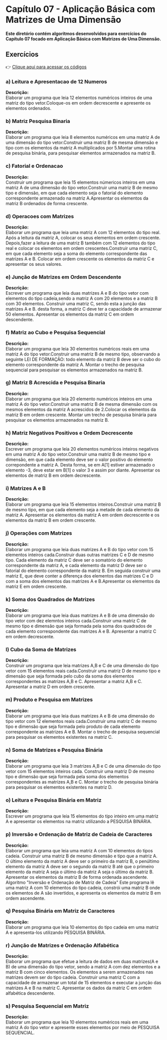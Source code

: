 <h1>Capítulo 07 - Aplicação Básica com Matrizes de Uma Dimensão</h1>
<strong>Este diretório contém algoritmos desenvolvidos para exercícios do Capítulo 07  focado em Aplicação Básica com Matrizes de Uma Dimensão.</strong>

<h2>Exercícios</h2>

👉 [Clique aqui para acessar os códigos](https://github.com/JulioCesarSantosdv/Logica-com-Algoritimos/tree/main/Cap%C3%ADtulo%2007%20-%20Aplica%C3%A7%C3%A3o%20B%C3%A1sica%20com%20Matrizes%20de%20Uma%20Dimens%C3%A3o)

<h3>a) Leitura e Apresentacao de 12 Numeros</h3>
<strong>Descrição:</strong><br>
Elaborar um programa que leia 12 elementos numéricos inteiros de uma matriz do tipo vetor.Coloque-os em ordem decrescente e apresente os elementos ordenados.<br>

<h3>b) Matriz Pesquisa Binaria</h3>
<strong>Descrição:</strong><br>
Elaborar um programa que leia 8 elementos numéricos em uma matriz A de uma dimensão do tipo vetor.Construir uma matriz B de mesma dimensão e tipo com os elementos da matriz A multiplicados por 5.Montar uma rotina de pesquisa binária, para pesquisar elementos armazenados na matriz B.<br>


<h3>c) Fatorial e Ordenacao</h3>
<strong>Descrição:</strong><br>
Construir um programa que leia 15 elementos númericos inteiros em uma matriz A de uma dimensão do tipo vetor.Construir uma matriz B de mesmo tipo e dimensão, em que cada elemento seja o fatorial do elemento correspondente armazenado na matriz A.Apresentar os elementos da matriz B ordenados de forma crescente.<br>

<h3>d) Operacoes com Matrizes</h3>
<strong>Descrição:</strong><br>
Elaborar um programa que leia uma matriz A com 12 elementos do tipo real. Após a leitura da matriz A, colocar os seus elementos em ordem crescente. Depois,fazer a leitura de uma matriz B também com 12 elementos do tipo real e colocar os elementos em ordem crescentes.Construir uma matriz C, em que cada elemento seja a soma do elemento correspondente das matrizes A e B.
Colocar em ordem crescente os elementos da matriz C e apresentar os seus valores.<br>

<h3>e) Junção de Matrizes em Ordem Descendente</h3>
<strong>Descrição:</strong><br>
Escrever um programa que leia duas matrizes A e B do tipo vetor com elementos do tipo cadeia,sendo a matriz A com 20 elementos e a matriz B com 30 elementos. Construir uma matriz C, sendo esta a junção das matrizes A e B. desta forma, a matriz C deve ter a capacidade de armazenar 50 elementos. Apresentar os elementos da matriz C em ordem descendente.<br>


<h3>f) Matriz ao Cubo e Pesquisa Sequencial</h3>
<strong>Descrição:</strong><br>
Elaborar um programa que leia 30 elementos numéricos reais em uma matriz A do tipo vetor.Construir uma matriz B de mesmo tipo, observando a seguinte LEI DE FORMAÇÃO: todo elemento da matriz B deve ser o cubo do elemento correspondente da matriz A. Montar o trecho de pesquisa sequencial para pesquisar os elementos armazenados na matriz B.<br>

<h3>g) Matriz B Acrescida e Pesquisa Binaria</h3>
<strong>Descrição:</strong><br>
Elaborar um programa que leia 20 elemento numéricos inteiros em uma matriz A do tipo vetor.Construir uma matriz B de mesma dimensão com os mesmos elementos da matriz A acrescidos de 2.Colocar os elementos da matriz B em ordem crescente. Montar um trecho de pesquisa binária para pesquisar os elementos armazenados na matriz B.<br>

<h3>h) Matriz Negativos Positivos e Ordem Decrescente</h3>
<strong>Descrição:</strong><br>
Escrever um programa que leia 20 elementos numéricos inteiros negativos em uma matriz A do tipo vetor.Construir uma matriz B de  mesmo tipo e dimensão, em que cada elemento deve ser o valor positivo do elemento correpondente a matriz A. Desta forma, se em A[1] estiver armazenado o elemento -3, deve estar em B[1] o valor 3 e assim por diante. Apresentar os elementos de matriz
B em ordem decrescente.<br>

<h3>i) Matrizes A e B</h3>
<strong>Descrição:</strong><br>
Elaborar um programa que leia 15 elementos inteiros.Construir uma matriz B de mesmo tipo, em que cada elemento seja a metade de cada elemento da matriz A. Apresentar os elementos da matriz A em ordem decrescente e os elementos da matriz B em ordem crescente.<br>

<h3>j) Operações com Matrizes</h3>
<strong>Descrição:</strong><br>
Elaborar um programa que leia duas matrizes A e B do tipo vetor com 15 elementos inteiros cada.Construir duas outras matrizes C e D de mesmo tipo. Cada elemento da matriz C deve ser o somatório do elemento correspondente da matriz A,  e cada elemento da matriz D deve ser o fatorial do elemento correspondente da matriz B. Em seguida construir uma matriz E, que deve conter a diferença dos elementos das matrizes C e D com a soma dos elementos das matrizes A e B.Apresentar os elementos da matriz  E em ordem crescente.<br>

<h3>k) Soma dos Quadrados de Matrizes</h3>
<strong>Descrição:</strong><br>
Elaborar um programa que leia duas matrizes A e B de uma dimensão do tipo vetor com dez elemntos inteiros cada.Construir uma matriz C de mesmo tipo e dimensão que seja formada pela soma dos quadrados de cada elemento correspondente das matrizes A e B. Apresentar a matriz C em ordem decrescente.<br>

<h3>l) Cubo da Soma de Matrizes</h3>
<strong>Descrição:</strong><br>
Construir um programa que leia matrizes A,B e C de uma dimensão  do tipo vetor com 15 elementos reais cada.Construir uma matriz D de mesmo tipo e dimensão que seja formada pelo cubo da soma dos elementos correspondentes as matrizes A,B e C. Apresentar a matriz A,B e C. Apresentar a matriz D em ordem crescente.<br>

<h3>m) Produto e Pesquisa em Matrizes</h3>
<strong>Descrição:</strong><br>
Elaborar um programa que leia duas matrizes A e B de uma dimensão do tipo vetor com 12 elementos reais cada.Construir uma matriz C de mesmo tipo e dimensão que seja  formada pelo produto de cada elemento correspondente as matrizes A e B. Montar o trecho de pesquisa sequencial para pesquisar os elementos existentes na matriz C.<br>

<h3>n) Soma de Matrizes e Pesquisa Binária</h3>
<strong>Descrição:</strong><br>
Elaborar um programa que leia 3 matrizes A,B e C de uma dimensão do tipo vetor com 15 elementos inteiros cada. Construir uma matriz D de mesmo tipo e dimensão que seja formada pela soma dos elementos correspondentes as matrizes A,B e C. Montar  o trecho de pesquisa binária para pesquisar os elementos existentes na matriz D.<br>

<h3>o) Leitura e Pesquisa Binária em Matriz</h3>
<strong>Descrição:</strong><br>
Escrever um programa que leia 15 elementos do tipo inteiro em uma matriz A e apresentar os elementos  na matriz utilizando a PESQUISA BINÁRIA.<br>

<h3>p) Inversão e Ordenação de Matriz de Cadeia de Caracteres</h3>
<strong>Descrição:</strong><br>
Elaborar um programa que leia uma matriz A com 10 elementos do tipos cadeia. Construir uma matriz B de mesmo dimensão e tipo que a matriz A. O último elemento da matriz A deve ser o primeiro da matriz B, o penúltimo elemento da matriz A deve ser o segundo da matriz B até que o primeiro elemento da matriz A seja o último da matriz A seja o último da matriz B. Apresentar os elementos
da matriz B de forma ordenada ascendente. Algoritmo "Inversão e Ordenação de Matriz de Cadeia" Este programa lê uma matriz A com 10 elementos do tipo cadeia, constrói uma matriz B onde os elementos de A são invertidos, e apresenta os elementos da matriz B em ordem ascendente.<br>

<h3>q) Pesquisa Binária em Matriz de Caracteres</h3>
<strong>Descrição:</strong><br>
Elaborar um programa que leia 10 elementos do tipo cadeia em uma matriz A e apresenta-los utilizando PESQUISA BINÁRIA.<br>

<h3>r) Junção de Matrizes e Ordenação Alfabética</h3>
<strong>Descrição:</strong><br>
Elaborar um programa que efetue a leitura de dados em duas matrizes(A e B) de uma dimensão do tipo vetor, sendo a matriz A com dez elementos e a matriz B com cinco elementos. Os elementos a serem armazenados nas matrizes devem ser do tipo cadeia. Construir uma matriz C com a capacidade de armazenar um total de 15 elementos e executar a junção das matrizes A e B na matriz C. Apresentar os dados da matriz C em ordem alfabética descendente.<br>

<h3>s) Pesquisa Sequencial em Matriz</h3>
<strong>Descrição:</strong><br>
Elaborar um programa que leia 10 elementos numéricos reais em uma matriz A do tipo vetor e apresente  esses elementos por meio de PESQUISA SEQUENCIAL.<br>
